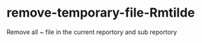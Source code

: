 remove-temporary-file-Rmtilde
=============================

Remove all ~ file in the current reportory and sub reportory
